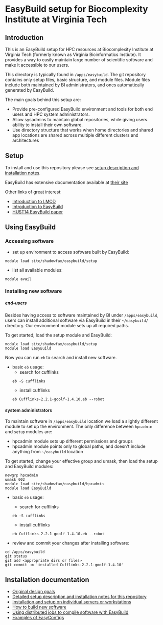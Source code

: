 # EasyBuild setup for Biocomplexity Institute at Virginia Tech

## Introduction

This is an EasyBuild setup for HPC resources at Biocomplexity Institute at Virginia Tech (formerly known as Virginia Bioinformatics Instiute). It provides a way to easily maintain large number of scientific software and make it accessible to our users.

This directory is typically found in `/apps/easybuild`. The git repository contains only setup files, basic structure, and module files. Module files include both maintained by BI administrators, and ones automatically generated by EasyBuild.

The main goals behind this setup are:

* Provide pre-configured EasyBuild environment and tools for both end users and HPC system administrators.
* Allow sysadmins to maintain global repositories, while giving users ability to install their own software.
* Use directory structure that works when home directories and shared app locations are shared across multiple different clusters and architectures

## Setup

To install and use this repository please see [setup description and installation notes](docs/installation.md).

EasyBuild has extensive documentation available at [their site](https://easybuild.readthedocs.org/en/latest/)

Other links of great interest:

* [Introduction to LMOD](http://users.ugent.be/~kehoste/Lmod-intro_20150209.pdf)
* [Introduction to EasyBuild](http://users.ugent.be/~kehoste/EasyBuild-20150123-Bayer.pdf)
* [HUST14 EasyBuild paper](http://www.ugent.be/hpc/hust14/hust14_05_easybuild-lmod_geimer-jsc_paper.pdf)

## Using EasyBuild

### Accessing software

* set up environment to access software built by EasyBuild:

```
module load site/shadowfax/easybuild/setup
```

* list all available modules:

```
module avail
```

### Installing new software

##### end-users

Besides having access to software maintained by BI under `/apps/easybuild`, users can install additional software via EasyBuild in their `~/easybuild/` directory. Our environment module sets up all required paths.

To get started, load the setup module and EasyBuild:

```
module load site/shadowfax/easybuild/setup
module load EasyBuild
```

Now you can run `eb` to search and install new software. 

* basic `eb` usage:
  * search for cufflinks
  ```
  eb -S cufflinks
  ```
  * install cufflinks
  ```
  eb Cufflinks-2.2.1-goolf-1.4.10.eb --robot
  ```

#### system administrators

To maintain software in `/apps/easybuild` location we load a slightly different module to set up the environment. The only difference between `hpcadmin` and `setup` modules are:

* hpcadmin module sets up different permissions and groups
* hpcadmin module points only to global paths, and doesn't include anything from `~/easybuild` location


To get started, change your effective group and umask, then load the setup and EasyBuild modules:

```
newgrp hpcadmin
umask 002
module load site/shadowfax/easybuild/hpcadmin
module load EasyBuild
```

* basic `eb` usage:
  * search for cufflinks
  ```
  eb -S cufflinks
  ```
  * install cufflinks
  ```
  eb Cufflinks-2.2.1-goolf-1.4.10.eb --robot
  ```

* review and commit your changes after installing software:

```
cd /apps/easybuild
git status
git add <appropriate dirs or files>
git commit -m 'installed Cufflinks-2.2.1-goolf-1.4.10'
```

## Installation documentation

* [Original design goals](docs/original_design.md)
* [Detailed setup description and installation notes for this repository](docs/installation.md)
* [Installation and setup on individual servers or workstations](docs/installation_on_other_systems.md)
* [How to build new software](docs/building_software.md)
* [Using distributed jobs to compile software with EasyBuild ](docs/distributed_jobs.md)
* [Examples of EasyConfigs](docs/example_easyconfigs.md)







